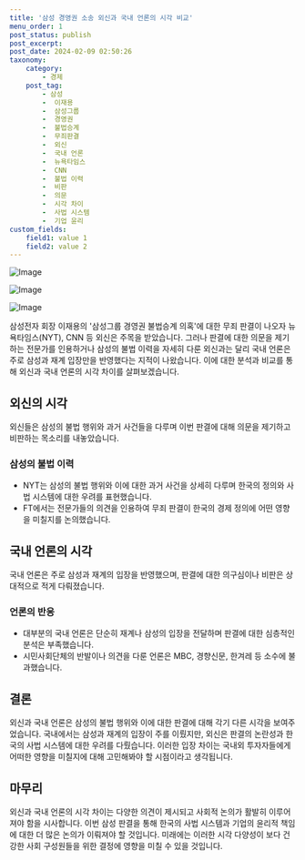 ```yaml
---
title: '삼성 경영권 소송 외신과 국내 언론의 시각 비교'
menu_order: 1
post_status: publish
post_excerpt: 
post_date: 2024-02-09 02:50:26
taxonomy:
    category:
        - 경제
    post_tag:
        - 삼성
        -  이재용
        -  삼성그룹
        -  경영권
        -  불법승계
        -  무죄판결
        -  외신
        -  국내 언론
        -  뉴욕타임스
        -  CNN
        -  불법 이력
        -  비판
        -  의문
        -  시각 차이
        -  사법 시스템
        -  기업 윤리
custom_fields:
    field1: value 1
    field2: value 2
---
```


![Image](https://imgnews.pstatic.net/image/006/2024/02/08/0000122275_002_20240208223905688.jpg?type=w647)

![Image](https://imgnews.pstatic.net/image/006/2024/02/08/0000122275_001_20240208223905625.png?type=w647)

![Image](https://imgnews.pstatic.net/image/006/2024/02/08/0000122275_003_20240208223905743.png?type=w647)

삼성전자 회장 이재용의 '삼성그룹 경영권 불법승계 의혹'에 대한 무죄 판결이 나오자 뉴욕타임스(NYT), CNN 등 외신은 주목을 받았습니다. 그러나 판결에 대한 의문을 제기하는 전문가를 인용하거나 삼성의 불법 이력을 자세히 다룬 외신과는 달리 국내 언론은 주로 삼성과 재계 입장만을 반영했다는 지적이 나왔습니다. 이에 대한 분석과 비교를 통해 외신과 국내 언론의 시각 차이를 살펴보겠습니다.
## 외신의 시각
외신들은 삼성의 불법 행위와 과거 사건들을 다루며 이번 판결에 대해 의문을 제기하고 비판하는 목소리를 내놓았습니다.
### 삼성의 불법 이력
- NYT는 삼성의 불법 행위와 이에 대한 과거 사건을 상세히 다루며 한국의 정의와 사법 시스템에 대한 우려를 표현했습니다.
- FT에서는 전문가들의 의견을 인용하여 무죄 판결이 한국의 경제 정의에 어떤 영향을 미칠지를 논의했습니다.
## 국내 언론의 시각
국내 언론은 주로 삼성과 재계의 입장을 반영했으며, 판결에 대한 의구심이나 비판은 상대적으로 적게 다뤄졌습니다.
### 언론의 반응
- 대부분의 국내 언론은 단순히 재계나 삼성의 입장을 전달하며 판결에 대한 심층적인 분석은 부족했습니다.
- 시민사회단체의 반발이나 의견을 다룬 언론은 MBC, 경향신문, 한겨레 등 소수에 불과했습니다.
## 결론
외신과 국내 언론은 삼성의 불법 행위와 이에 대한 판결에 대해 각기 다른 시각을 보여주었습니다. 국내에서는 삼성과 재계의 입장이 주를 이뤘지만, 외신은 판결의 논란성과 한국의 사법 시스템에 대한 우려를 다뤘습니다. 이러한 입장 차이는 국내외 투자자들에게 어떠한 영향을 미칠지에 대해 고민해봐야 할 시점이라고 생각됩니다.
## 마무리
외신과 국내 언론의 시각 차이는 다양한 의견이 제시되고 사회적 논의가 활발히 이루어져야 함을 시사합니다. 이번 삼성 판결을 통해 한국의 사법 시스템과 기업의 윤리적 책임에 대한 더 많은 논의가 이뤄져야 할 것입니다. 미래에는 이러한 시각 다양성이 보다 건강한 사회 구성원들을 위한 결정에 영향을 미칠 수 있을 것입니다.
